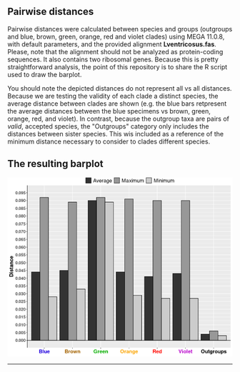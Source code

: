 ## Pairwise distances
Pairwise distances were calculated between species and groups (outgroups and blue, brown, green, orange, red and violet clades) using MEGA 11.0.8, with default parameters, and the provided alignment **Lventricosus.fas**. Please, note that the alignment should not be analyzed as protein-coding sequences. It also contains two ribosomal genes.
Because this is pretty straightforward analysis, the point of this repository is to share the R script used to draw the barplot.

You should note the depicted distances do not represent all vs all distances. Because we are testing the validity of each clade a distinct species, the average distance between clades are shown (e.g. the blue bars retpresent the average distances between the blue specimens vs brown, green, orange, red, and violet). In contrast, because the outgroup taxa are pairs of *valid*, accepted species, the "Outgroups" category only includes the distances between sister species. This wis included as a reference of the minimum distance necessary to consider to clades different species.

## The resulting barplot
![image](../mtDNA_Pairwise_distances/mtDNA_PairwiseDistances.png)

---
